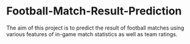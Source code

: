 # Football-Match-Result-Prediction

The aim of this project is to predict the result of football matches using various features of in-game match statistics as well as team ratings. 
